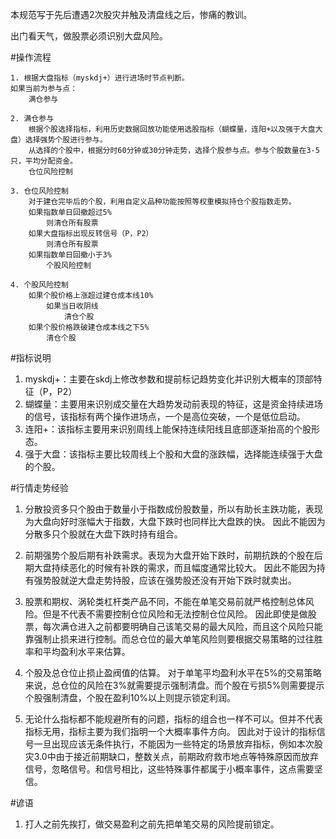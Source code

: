 本规范写于先后遭遇2次股灾并触及清盘线之后，惨痛的教训。


出门看天气，做股票必须识别大盘风险。

#操作流程

	1. 根据大盘指标（myskdj+）进行进场时节点判断。
	如果当前为参与点：
		满仓参与

	2. 满仓参与
		根据个股选择指标，利用历史数据回放功能使用选股指标（蝴蝶量，连阳+以及强于大盘大盘）选择强势个股进行参与。
		从选择的个股中，根据分时60分钟或30分钟走势，选择个股参与点。参与个股数量在3-5只，平均分配资金。
		仓位风险控制

	3. 仓位风险控制
		对于建仓完毕后的个股，利用自定义品种功能按照等权重模拟持仓个股指数走势。
		如果指数单日回撤超过5%
			则清仓所有股票
		如果大盘指标出现反转信号（P，P2）
			则清仓所有股票
		如果指数单日回撤小于3%
			个股风险控制

	4. 个股风险控制
		如果个股价格上涨超过建仓成本线10%
			如果当日收阴线
				清仓个股
		如果个股价格跌破建仓成本线之下5%
			清仓个股


#指标说明
1. myskdj+：主要在skdj上修改参数和提前标记趋势变化并识别大概率的顶部特征（P，P2）
2. 蝴蝶量：主要用来识别成交量在大趋势发动前表现的特征，这是资金持续进场的信号，该指标有两个操作进场点，一个是高位突破，一个是低位启动。
3. 连阳+：该指标主要用来识别周线上能保持连续阳线且底部逐渐抬高的个股形态。
4. 强于大盘：该指标主要比较周线上个股和大盘的涨跌幅，选择能连续强于大盘的个股。


#行情走势经验
1. 分散投资多只个股由于数量小于指数成份股数量，所以有助长主跌功能，表现为大盘向好时涨幅大于指数，大盘下跌时也同样比大盘跌的快。
因此不能因为分散多只个股就在大盘下跌时持有组合。

2. 前期强势个股后期有补跌需求。表现为大盘开始下跌时，前期抗跌的个股在后期大盘持续恶化的时候有补跌的需求，而且幅度通常比较大。
因此不能因为持有强势股就逆大盘走势持股，应该在强势股还没有开始下跌时就卖出。

3. 股票和期权、涡轮类杠杆类产品不同，不能在单笔交易前就严格控制总体风险。但是不代表不需要控制仓位风险和无法控制仓位风险。
因此即使是做股票，每次满仓进入之前都要明确自己该笔交易的最大风险，而且这个风险只能靠强制止损来进行控制。而总仓位的最大单笔风险则要根据交易策略的过往胜率和平均盈利水平来估算。

4. 个股及总仓位止损止盈阀值的估算。
对于单笔平均盈利水平在5%的交易策略来说，总仓位的风险在3%就需要提示强制清盘。而个股在亏损5%则需要提示个股强制清盘，个股在盈利10%以上则提示锁定利润。

5. 无论什么指标都不能规避所有的问题，指标的组合也一样不可以。但并不代表指标无用，指标主要为我们指明一个大概率事件方向。
因此对于设计的指标信号一旦出现应该无条件执行，不能因为一些特定的场景放弃指标，例如本次股灾3.0中由于接近前期缺口，整数关点，前期政府救市地点等特殊原因而放弃信号，忽略信号。和信号相比，这些特殊事件都属于小概率事件，这点需要坚信。


#谚语
1. 打人之前先挨打，做交易盈利之前先把单笔交易的风险提前锁定。

